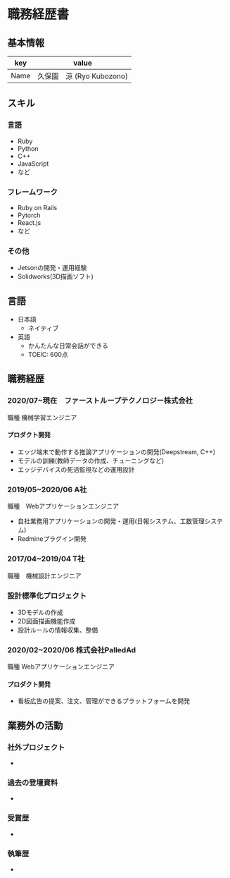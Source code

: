 # 職務経歴書

## 基本情報

|key|value|
|---|-----|
|Name|久保園　涼 (Ryo Kubozono)|

## スキル
### 言語
- Ruby
- Python
- C++
- JavaScript
- など

### フレームワーク

- Ruby on Rails
- Pytorch
- React.js
- など

### その他
- Jetsonの開発・運用経験
- Solidworks(3D描画ソフト)

## 言語

- 日本語
  - ネイティブ
- 英語
  - かんたんな日常会話ができる
  - TOEIC: 600点

## 職務経歴

### 2020/07~現在　ファーストループテクノロジー株式会社

職種	機械学習エンジニア
#### プロダクト開発
- エッジ端末で動作する推論アプリケーションの開発(Deepstream, C++)
- モデルの訓練(教師データの作成、チューニングなど)  
- エッジデバイスの死活監視などの運用設計 

### 2019/05~2020/06 A社

職種　Webアプリケーションエンジニア

- 自社業務用アプリケーションの開発・運用(日報システム、工数管理システム)
- Redmineプラグイン開発

### 2017/04~2019/04 T社

職種　機械設計エンジニア

### 設計標準化プロジェクト

- 3Dモデルの作成
- 2D図面描画機能作成 
- 設計ルールの情報収集、整備


### 2020/02~2020/06 株式会社PalledAd

職種	Webアプリケーションエンジニア

#### プロダクト開発

- 看板広告の提案、注文、管理ができるプラットフォームを開発

## 業務外の活動

### 社外プロジェクト
* []()

### 過去の登壇資料
* []()

### 受賞歴
* []()

### 執筆歴
* []()
